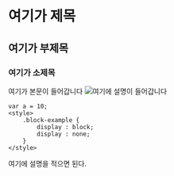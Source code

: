 # 여기가 제목
## 여기가 부제목
### 여기가 소제목 

여기가 본문이 들어갑니다
![여기에 설명이 들어갑니다](https://image.ibb.co/dyWB2d/image.png)

```
var a = 10;
<style>
	.block-example {
		display : block;
		display : none;
	}
</style>
```

여기에 설명을 적으면 된다.

